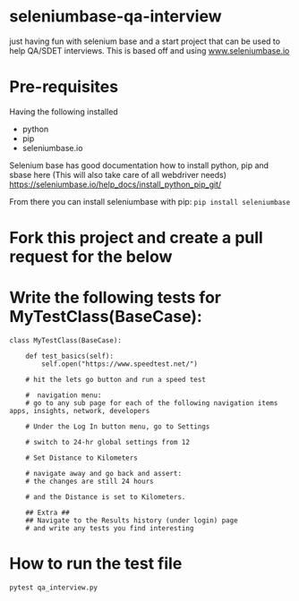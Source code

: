 # seleniumbase-qa-interview
just having fun with selenium base and a start project that can be used to help QA/SDET interviews.  This is based off and using www.seleniumbase.io

# Pre-requisites
Having the following installed
* python
* pip
* seleniumbase.io

Selenium base has good documentation how to install python, pip and sbase here (This will also take care of all webdriver needs)
https://seleniumbase.io/help_docs/install_python_pip_git/

From there you can install seleniumbase with pip: ```pip install seleniumbase```

# Fork this project and create a pull request for the below

# Write the following tests for MyTestClass(BaseCase):
```
class MyTestClass(BaseCase):

    def test_basics(self):
        self.open("https://www.speedtest.net/")
        
    # hit the lets go button and run a speed test
        
    #  navigation menu:
    # go to any sub page for each of the following navigation items apps, insights, network, developers

    # Under the Log In button menu, go to Settings

    # switch to 24-hr global settings from 12

    # Set Distance to Kilometers

    # navigate away and go back and assert:
    # the changes are still 24 hours

    # and the Distance is set to Kilometers.

    ## Extra ##
    ## Navigate to the Results history (under login) page
    # and write any tests you find interesting
 ```

# How to run the test file
```
pytest qa_interview.py      
```
